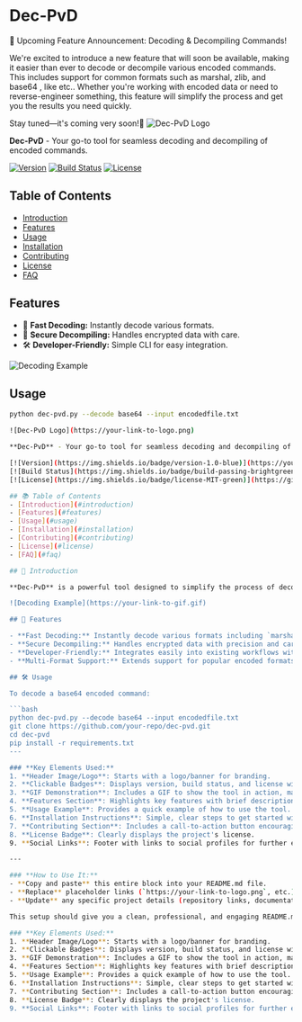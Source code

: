 # Dec-PvD

📢 Upcoming Feature Announcement: Decoding & Decompiling Commands!

We're excited to introduce a new feature that will soon be available, making it easier than ever to decode or decompile various encoded commands. This includes support for common formats such as marshal, zlib, and base64 , like etc.. Whether you're working with encoded data or need to reverse-engineer something, this feature will simplify the process and get you the results you need quickly.

Stay tuned—it's coming very soon!🔔
![Dec-PvD Logo](https://your-link-to-logo.png)

**Dec-PvD** - Your go-to tool for seamless decoding and decompiling of encoded commands.

[![Version](https://img.shields.io/badge/version-1.0-blue)](https://your-version-link)
[![Build Status](https://img.shields.io/badge/build-passing-brightgreen)](https://ci.example.com/build-status)
[![License](https://img.shields.io/badge/license-MIT-green)](https://github.com/your-repo/LICENSE)

## Table of Contents
- [Introduction](#introduction)
- [Features](#features)
- [Usage](#usage)
- [Installation](#installation)
- [Contributing](#contributing)
- [License](#license)
- [FAQ](#faq)

## Features

- 🚀 **Fast Decoding:** Instantly decode various formats.
- 🔐 **Secure Decompiling:** Handles encrypted data with care.
- 🛠️ **Developer-Friendly:** Simple CLI for easy integration.

![Decoding Example](https://your-link-to-gif.gif)

## Usage

```bash
python dec-pvd.py --decode base64 --input encodedfile.txt

![Dec-PvD Logo](https://your-link-to-logo.png)

**Dec-PvD** - Your go-to tool for seamless decoding and decompiling of encoded commands.

[![Version](https://img.shields.io/badge/version-1.0-blue)](https://your-version-link)
[![Build Status](https://img.shields.io/badge/build-passing-brightgreen)](https://ci.example.com/build-status)
[![License](https://img.shields.io/badge/license-MIT-green)](https://github.com/your-repo/LICENSE)

## 📚 Table of Contents
- [Introduction](#introduction)
- [Features](#features)
- [Usage](#usage)
- [Installation](#installation)
- [Contributing](#contributing)
- [License](#license)
- [FAQ](#faq)

## 🚀 Introduction

**Dec-PvD** is a powerful tool designed to simplify the process of decoding and decompiling various encoded commands. Whether you're working with encoded data or need to reverse-engineer something, Dec-PvD has you covered with a straightforward, developer-friendly CLI.

![Decoding Example](https://your-link-to-gif.gif)

## 🔧 Features

- **Fast Decoding:** Instantly decode various formats including `marshal`, `zlib`, and `base64`.
- **Secure Decompiling:** Handles encrypted data with precision and care.
- **Developer-Friendly:** Integrates easily into existing workflows with a simple command-line interface.
- **Multi-Format Support:** Extends support for popular encoded formats, ensuring broad compatibility.

## 🛠️ Usage

To decode a base64 encoded command:

```bash
python dec-pvd.py --decode base64 --input encodedfile.txt
git clone https://github.com/your-repo/dec-pvd.git
cd dec-pvd
pip install -r requirements.txt
---

### **Key Elements Used:**
1. **Header Image/Logo**: Starts with a logo/banner for branding.
2. **Clickable Badges**: Displays version, build status, and license with clickable badges.
3. **GIF Demonstration**: Includes a GIF to show the tool in action, making the README interactive.
4. **Features Section**: Highlights key features with brief descriptions.
5. **Usage Example**: Provides a quick example of how to use the tool.
6. **Installation Instructions**: Simple, clear steps to get started with the project.
7. **Contributing Section**: Includes a call-to-action button encouraging contributions.
8. **License Badge**: Clearly displays the project's license.
9. **Social Links**: Footer with links to social profiles for further engagement.

---

### **How to Use It:**
- **Copy and paste** this entire block into your README.md file.
- **Replace** placeholder links (`https://your-link-to-logo.png`, etc.) with your actual URLs.
- **Update** any specific project details (repository links, documentation links, etc.) as needed.

This setup should give you a clean, professional, and engaging README.md ready to be showcased!---

### **Key Elements Used:**
1. **Header Image/Logo**: Starts with a logo/banner for branding.
2. **Clickable Badges**: Displays version, build status, and license with clickable badges.
3. **GIF Demonstration**: Includes a GIF to show the tool in action, making the README interactive.
4. **Features Section**: Highlights key features with brief descriptions.
5. **Usage Example**: Provides a quick example of how to use the tool.
6. **Installation Instructions**: Simple, clear steps to get started with the project.
7. **Contributing Section**: Includes a call-to-action button encouraging contributions.
8. **License Badge**: Clearly displays the project's license.
9. **Social Links**: Footer with links to social profiles for further engagement.

